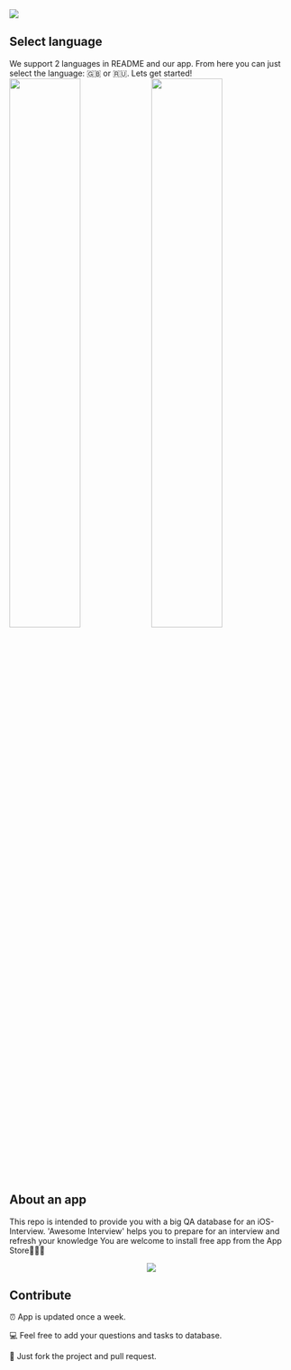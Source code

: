 
<img src="https://github.com/dashvlas/awesome-ios-interview/blob/master/Resources/Main.png">

## Select language
We support 2 languages in README and our app. From here you can just select the language: 🇬🇧 or 🇷🇺. Lets get started!
<a href="https://github.com/dashvlas/awesome-ios-interview/blob/master/Resources/Russian.md"><img src="https://github.com/dashvlas/awesome-ios-interview/blob/master/Resources/Artboard-filled-left.png" width=50%></a><a href="https://github.com/dashvlas/awesome-ios-interview/blob/master/Resources/English.md"><img src="https://github.com/dashvlas/awesome-ios-interview/blob/master/Resources/Artboard-filled-right.png" width=50%></a>

## About an app
This repo is intended to provide you with a big QA database for an iOS-Interview.
'Awesome Interview' helps you to prepare for an interview and refresh your knowledge
You are welcome to install free app from the App Store👨🏼‍💻   
<p align="center"><img src="https://github.com/dashvlas/awesome-ios-interview/blob/master/Resources/Devices.jpg"></p>

## Contribute
⏰ App is updated once a week.

💻 Feel free to add your questions and tasks to database.

🚀 Just fork the project and pull request.
